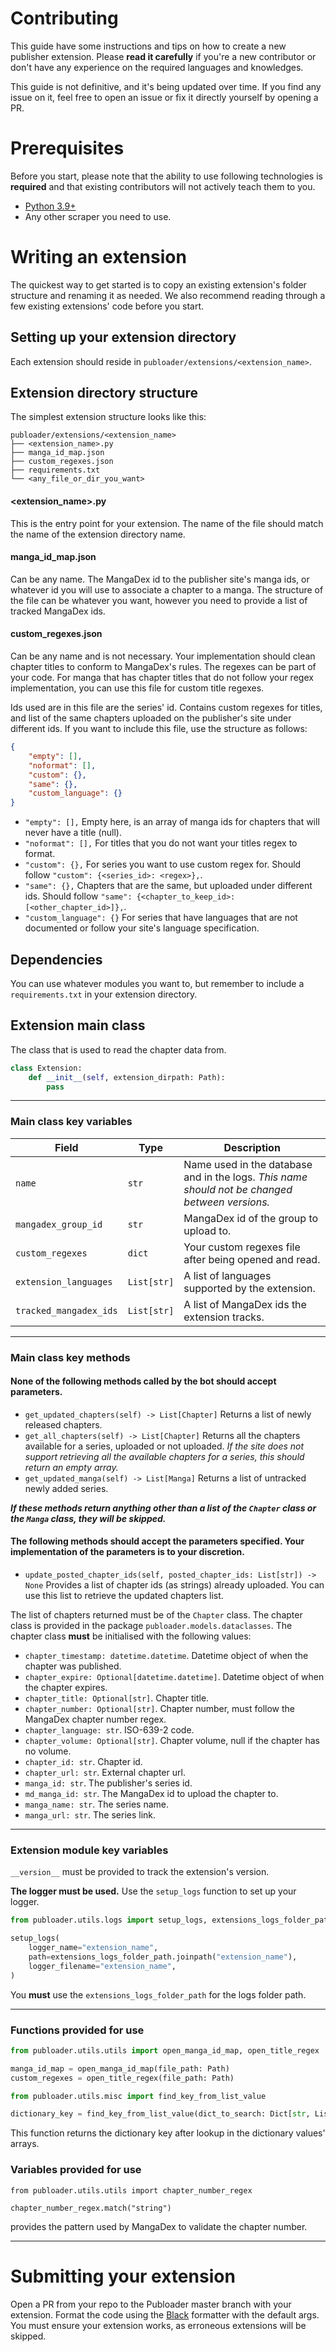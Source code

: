 # Contributing

This guide have some instructions and tips on how to create a new publisher extension. Please **read it carefully** if you're a new contributor or don't have any experience on the required languages and knowledges.

This guide is not definitive, and it's being updated over time. If you find any issue on it, feel free to open an issue or fix it directly yourself by opening a PR.

# Prerequisites

Before you start, please note that the ability to use following technologies is **required** and that existing contributors will not actively teach them to you.

- [Python 3.9+](https://www.python.org/)
- Any other scraper you need to use.

# Writing an extension

The quickest way to get started is to copy an existing extension's folder structure and renaming it as needed. We also recommend reading through a few existing extensions' code before you start.

## Setting up your extension directory

Each extension should reside in `publoader/extensions/<extension_name>`.

## Extension directory structure

The simplest extension structure looks like this:

```
publoader/extensions/<extension_name>
├── <extension_name>.py
├── manga_id_map.json
├── custom_regexes.json
├── requirements.txt
└── <any_file_or_dir_you_want>
```

#### <extension_name>.py
This is the entry point for your extension. The name of the file should match the name of the extension directory name.

#### manga_id_map.json
Can be any name. The MangaDex id to the publisher site's manga ids, or whatever id you will use to associate a chapter to a manga.
The structure of the file can be whatever you want, however you need to provide a list of tracked MangaDex ids.

#### custom_regexes.json
Can be any name and is not necessary. Your implementation should clean chapter titles to conform to MangaDex's rules. The regexes can be part of your code. For manga that has chapter titles that do not follow your regex implementation, you can use this file for custom title regexes.

Ids used are in this file are the series' id. Contains custom regexes for titles, and list of the same chapters uploaded on the publisher's site under different ids.
If you want to include this file, use the structure as follows:

```json
{
    "empty": [],
    "noformat": [],
    "custom": {},
    "same": {},
    "custom_language": {}
}
```
- `"empty": [],` Empty here, is an array of manga ids for chapters that will never have a title (null).
- `"noformat": [],` For titles that you do not want your titles regex to format.
- `"custom": {},` For series you want to use custom regex for. Should follow 
`"custom": {<series_id>: <regex>},`.
- `"same": {},` Chapters that are the same, but uploaded under different ids. Should follow `"same": {<chapter_to_keep_id>: [<other_chapter_id>]},`.
- `"custom_language": {}` For series that have languages that are not documented or follow your site's language specification.

## Dependencies

You can use whatever modules you want to, but remember to include a `requirements.txt` in your extension directory.

## Extension main class
The class that is used to read the chapter data from.

```python
class Extension:
    def __init__(self, extension_dirpath: Path):
        pass
```

---

### Main class key variables

| Field                  | Type        | Description                                                                                                     |
|------------------------|-------------|-----------------------------------------------------------------------------------------------------------------|
| `name`                 | `str`       | Name used in the database and in the logs. *This name should not be changed between versions.* |
| `mangadex_group_id`    | `str`       | MangaDex id of the group to upload to.                                                                          |
| `custom_regexes`       | `dict`      | Your custom regexes file after being opened and read.                                                           |
| `extension_languages`  | `List[str]` | A list of languages supported by the extension.                                                                 |
| `tracked_mangadex_ids` | `List[str]` | A list of MangaDex ids the extension tracks.                                                                    |

---

### Main class key methods
#### None of the following methods called by the bot should accept parameters.

- `get_updated_chapters(self) -> List[Chapter]` Returns a list of newly released chapters.
- `get_all_chapters(self) -> List[Chapter]` Returns all the chapters available for a series, uploaded or not uploaded. *If the site does not support retrieving all the available chapters for a series, this should return an empty array.*
- `get_updated_manga(self) -> List[Manga]` Returns a list of untracked newly added series.

***If these methods return anything other than a list of the `Chapter` class or the `Manga` class, they will be skipped.***

#### The following methods should accept the parameters specified. Your implementation of the parameters is to your discretion.

- `update_posted_chapter_ids(self, posted_chapter_ids: List[str]) -> None` Provides a list of chapter ids (as strings) already uploaded. You can use this list to retrieve the updated chapters list.

The list of chapters returned must be of the `Chapter` class. The chapter class is provided in the package `publoader.models.dataclasses`.
The chapter class **must** be initialised with the following values:

- `chapter_timestamp: datetime.datetime`. Datetime object of when the chapter was published.
- `chapter_expire: Optional[datetime.datetime]`. Datetime object of when the chapter expires.
- `chapter_title: Optional[str]`. Chapter title.
- `chapter_number: Optional[str]`. Chapter number, must follow the MangaDex chapter number regex.
- `chapter_language: str`. ISO-639-2 code.
- `chapter_volume: Optional[str]`. Chapter volume, null if the chapter has no volume.
- `chapter_id: str`. Chapter id.
- `chapter_url: str`. External chapter url.
- `manga_id: str`. The publisher's series id.
- `md_manga_id: str`. The MangaDex id to upload the chapter to.
- `manga_name: str`. The series name.
- `manga_url: str`. The series link.

---

### Extension module key variables

`__version__` must be provided to track the extension's version.

**The logger must be used.** Use the `setup_logs` function to set up your logger.

```python
from publoader.utils.logs import setup_logs, extensions_logs_folder_path

setup_logs(
    logger_name="extension_name",
    path=extensions_logs_folder_path.joinpath("extension_name"),
    logger_filename="extension_name",
)
```
You **must** use the `extensions_logs_folder_path` for the logs folder path.

---

### Functions provided for use

```python
from publoader.utils.utils import open_manga_id_map, open_title_regex

manga_id_map = open_manga_id_map(file_path: Path)
custom_regexes = open_title_regex(file_path: Path)
```

```python
from publoader.utils.misc import find_key_from_list_value

dictionary_key = find_key_from_list_value(dict_to_search: Dict[str, List[str]], list_element: str)
```
This function returns the dictionary key after lookup in the dictionary values' arrays.

### Variables provided for use

```
from publoader.utils.utils import chapter_number_regex

chapter_number_regex.match("string")
```
provides the pattern used by MangaDex to validate the chapter number. 

---

# Submitting your extension
Open a PR from your repo to the Publoader master branch with your extension. Format the code using the [Black](https://pypi.org/project/black/) formatter with the default args. You must ensure your extension works, as erroneous extensions will be skipped.
